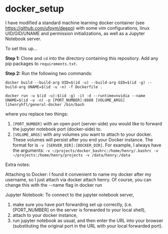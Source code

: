 # docker_setup

I have modified a standard machine learning docker container (see https://github.com/ufoym/deepo) with some vim configurations, linux UID/GID/UNAME and permission initializations, as well as a Jupyter Notebook server.

To set this up...

**Step 1:** Clone and `cd` into the directory containing this repository. Add any pip packages to `requirements.txt`.

**Step 2:**  Run the following two commands:

`docker build --build-arg UID=$(id -u) --build-arg GID=$(id -g) --build-arg UNAME=$(id -u -n) -f Dockerfile .`

`docker run -u $(id -u):$(id -g) -it -d --runtime=nvidia --name UNAME=$(id -u -n) -p [PORT_NUMBER]:8888 [VOLUME_ARGS] lihenryhfl/general-docker /bin/bash`

where you replace two things: 
1. `[PORT_NUMBER]` with an open port (server-side) you would like to forward the jupyter notebook port (docker-side) to.
2. `[VOLUME_ARGS]` with any volumes you want to attach to your docker. These volumes will persist after you end your Docker instance. The format for  is `-v [SERVER_DIR]:[DOCKER_DIR]`. For example, I always have the arguments:
`-v ~/projects/docker_bashrc:/home/henry/.bashrc -v ~/projects:/home/henry/projects -v /data/henry:/data`

Extra notes:

Attaching to Docker:
I found it convenient to name my docker after my username, so I just attach via docker attach henry. Of course, you can change this with the --name flag in docker run

Jupyter Notebook:
To connect to the jupyter notebook server,
1. make sure you have port forwarding set up correctly, (i.e. [PORT_NUMBER] on the server is forwarded to your local shell), 
2. attach to your docker instance, 
3. run jupyter notebook as usual, and then enter the URL into your browser (substituting the original port in the URL with your local forwarded port).
